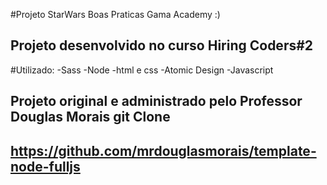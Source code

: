 #Projeto StarWars Boas Praticas Gama Academy :)
## Projeto desenvolvido no curso Hiring Coders#2


#Utilizado:
-Sass
-Node
-html e css
-Atomic Design
-Javascript



## Projeto original e administrado pelo Professor Douglas Morais git Clone
## https://github.com/mrdouglasmorais/template-node-fulljs
